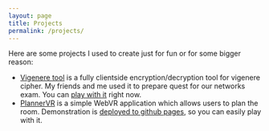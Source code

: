 ```yaml
---
layout: page
title: Projects
permalink: /projects/
---
```


Here are some projects I used to create just for fun or for some bigger reason:

- [Vigenere tool][vigenere-tool] is a fully clientside encryption/decryption tool for vigenere cipher. My friends and me used it to prepare quest for our networks exam. You can [play with it][vigenere-tool-prod] right now.
- [PlannerVR][planner-vr] is a simple WebVR application which allows users to plan the room. Demonstration is [deployed to github pages][planner-vr-prod], so you can easily play with it.


[vigenere-tool]: https://github.com/anxolerd/vigenere-tool
[vigenere-tool-prod]: http://anxolerd.github.io/vigenere-tool
[planner-vr]: https://github.com/anxolerd/PlannerVR
[planner-vr-prod]: https://anxolerd.github.io/PlannerVR

